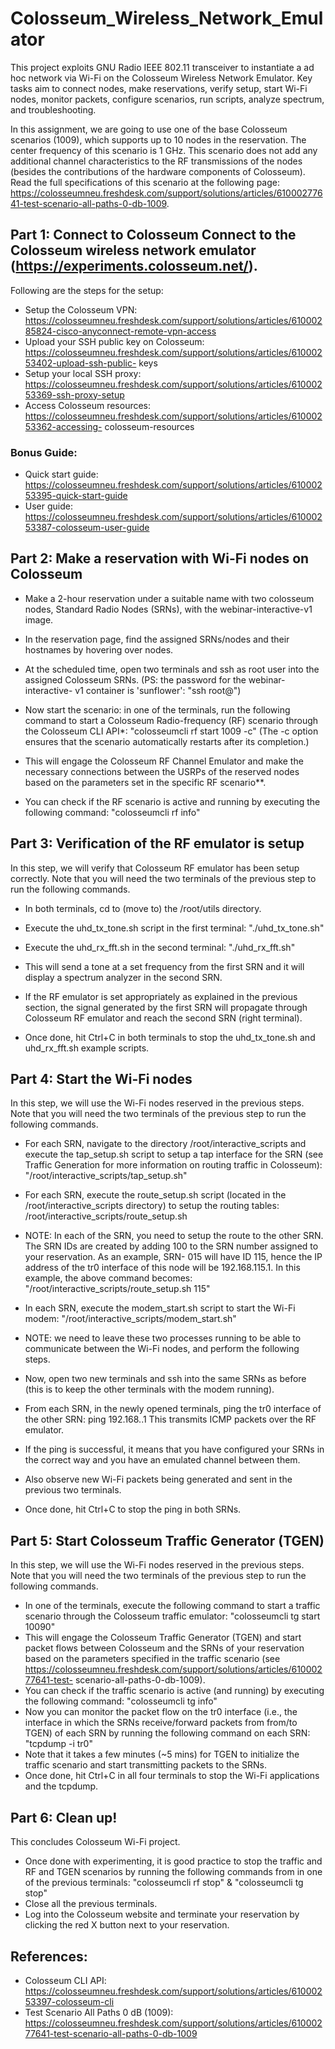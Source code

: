 # Colosseum_Wireless_Network_Emulator
This project exploits GNU Radio IEEE 802.11 transceiver to instantiate a ad hoc network via Wi-Fi on the Colosseum Wireless Network Emulator. Key tasks aim to connect nodes, make reservations, verify setup, start Wi-Fi nodes, monitor packets, configure scenarios, run scripts, analyze spectrum, and troubleshooting.

In this assignment, we are going to use one of the base Colosseum scenarios (1009), which supports up to 10 nodes in the reservation. The center frequency of this scenario is 1 GHz. This scenario does not add any additional channel characteristics to the RF transmissions of the nodes (besides the contributions of the hardware components of Colosseum). Read the full specifications of this scenario at the following page: https://colosseumneu.freshdesk.com/support/solutions/articles/61000277641-test-scenario-all-paths-0-db-1009.

## Part 1: Connect to Colosseum Connect to the Colosseum wireless network emulator (https://experiments.colosseum.net/).

Following are the steps for the setup:

- Setup the Colosseum VPN: https://colosseumneu.freshdesk.com/support/solutions/articles/61000285824-cisco-anyconnect-remote-vpn-access
- Upload your SSH public key on Colosseum: https://colosseumneu.freshdesk.com/support/solutions/articles/61000253402-upload-ssh-public- keys
- Setup your local SSH proxy: https://colosseumneu.freshdesk.com/support/solutions/articles/61000253369-ssh-proxy-setup
- Access Colosseum resources: https://colosseumneu.freshdesk.com/support/solutions/articles/61000253362-accessing- colosseum-resources
  
### Bonus Guide: 
- Quick start guide: https://colosseumneu.freshdesk.com/support/solutions/articles/61000253395-quick-start-guide
- User guide: https://colosseumneu.freshdesk.com/support/solutions/articles/61000253387-colosseum-user-guide

## Part 2: Make a reservation with Wi-Fi nodes on Colosseum

- Make a 2-hour reservation under a suitable name with two colosseum nodes, Standard Radio Nodes (SRNs), with the webinar-interactive-v1 image.
- In the reservation page, find the assigned SRNs/nodes and their hostnames by hovering over nodes.
- At the scheduled time, open two terminals and ssh as root user into the assigned Colosseum SRNs. (PS: the password for the webinar-interactive- v1 container is 'sunflower': "ssh root@<srn-hostname>")

- Now start the scenario: in one of the terminals, run the following command to start a Colosseum Radio-frequency (RF) scenario through the Colosseum CLI API*: "colosseumcli rf start 1009 -c" (The -c option ensures that the scenario automatically restarts after its completion.)
- This will engage the Colosseum RF Channel Emulator and make the necessary connections between the USRPs of the reserved nodes based on the parameters set in the specific RF scenario**.

- You can check if the RF scenario is active and running by executing the following command: "colosseumcli rf info"

## Part 3: Verification of the RF emulator is setup 
In this step, we will verify that Colosseum RF emulator has been setup correctly. Note that you will need the two terminals of the previous step to run the following commands.

- In both terminals, cd to (move to) the /root/utils directory.
- Execute the uhd_tx_tone.sh script in the first terminal: "./uhd_tx_tone.sh"
- Execute the uhd_rx_fft.sh in the second terminal: "./uhd_rx_fft.sh"
- This will send a tone at a set frequency from the first SRN and it will display a spectrum analyzer in the second SRN.
- If the RF emulator is set appropriately as explained in the previous section, the signal generated by the first SRN will propagate through Colosseum RF emulator and reach the second SRN (right terminal).
  
- Once done, hit Ctrl+C in both terminals to stop the uhd_tx_tone.sh and uhd_rx_fft.sh example scripts.

## Part 4: Start the Wi-Fi nodes 
In this step, we will use the Wi-Fi nodes reserved in the previous steps. Note that you will need the two terminals of the previous step to run the following commands.

- For each SRN, navigate to the directory /root/interactive_scripts and execute the tap_setup.sh script to setup a tap interface for the SRN (see Traffic Generation for more information on routing traffic in Colosseum): "/root/interactive_scripts/tap_setup.sh"
- For each SRN, execute the route_setup.sh script (located in the /root/interactive_scripts directory) to setup the routing tables: /root/interactive_scripts/route_setup.sh
- NOTE: In each of the SRN, you need to setup the route to the other SRN. The SRN IDs are created by adding 100 to the SRN number assigned to your reservation. As an example, SRN- 015 will have ID 115, hence the IP address of the tr0 interface of this node will be 192.168.115.1. In this example, the above command becomes: "/root/interactive_scripts/route_setup.sh 115"
- In each SRN, execute the modem_start.sh script to start the Wi-Fi modem: "/root/interactive_scripts/modem_start.sh"
- NOTE: we need to leave these two processes running to be able to communicate between the Wi-Fi nodes, and perform the following steps.

- Now, open two new terminals and ssh into the same SRNs as before (this is to keep the other terminals with the modem running).
- From each SRN, in the newly opened terminals, ping the tr0 interface of the other SRN: ping 192.168..1 This transmits ICMP packets over the RF emulator.
- If the ping is successful, it means that you have configured your SRNs in the correct way and you have an emulated channel between them.
- Also observe new Wi-Fi packets being generated and sent in the previous two terminals.
- Once done, hit Ctrl+C to stop the ping in both SRNs.

## Part 5: Start Colosseum Traffic Generator (TGEN) 
In this step, we will use the Wi-Fi nodes reserved in the previous steps. Note that you will need the two terminals of the previous step to run the following commands.

- In one of the terminals, execute the following command to start a traffic scenario through the Colosseum traffic emulator: "colosseumcli tg start 10090"
- This will engage the Colosseum Traffic Generator (TGEN) and start packet flows between Colosseum and the SRNs of your reservation based on the parameters specified in the traffic scenario (see https://colosseumneu.freshdesk.com/support/solutions/articles/61000277641-test- scenario-all-paths-0-db-1009).
- You can check if the traffic scenario is active (and running) by executing the following command: "colosseumcli tg info"
- Now you can monitor the packet flow on the tr0 interface (i.e., the interface in which the SRNs receive/forward packets from from/to TGEN) of each SRN by running the following command on each SRN: "tcpdump -i tr0"
- Note that it takes a few minutes (~5 mins) for TGEN to initialize the traffic scenario and start transmitting packets to the SRNs.
- Once done, hit Ctrl+C in all four terminals to stop the Wi-Fi applications and the tcpdump.

## Part 6: Clean up!
This concludes Colosseum Wi-Fi project.

- Once done with experimenting, it is good practice to stop the traffic and RF and TGEN scenarios by running the following commands from in one of the previous terminals: "colosseumcli rf stop" & "colosseumcli tg stop"
- Close all the previous terminals.
- Log into the Colosseum website and terminate your reservation by clicking the red X button next to your reservation.

## References: 
-  Colosseum CLI API: https://colosseumneu.freshdesk.com/support/solutions/articles/61000253397-colosseum-cli
-  Test Scenario All Paths 0 dB (1009): https://colosseumneu.freshdesk.com/support/solutions/articles/61000277641-test-scenario-all-paths-0-db-1009

